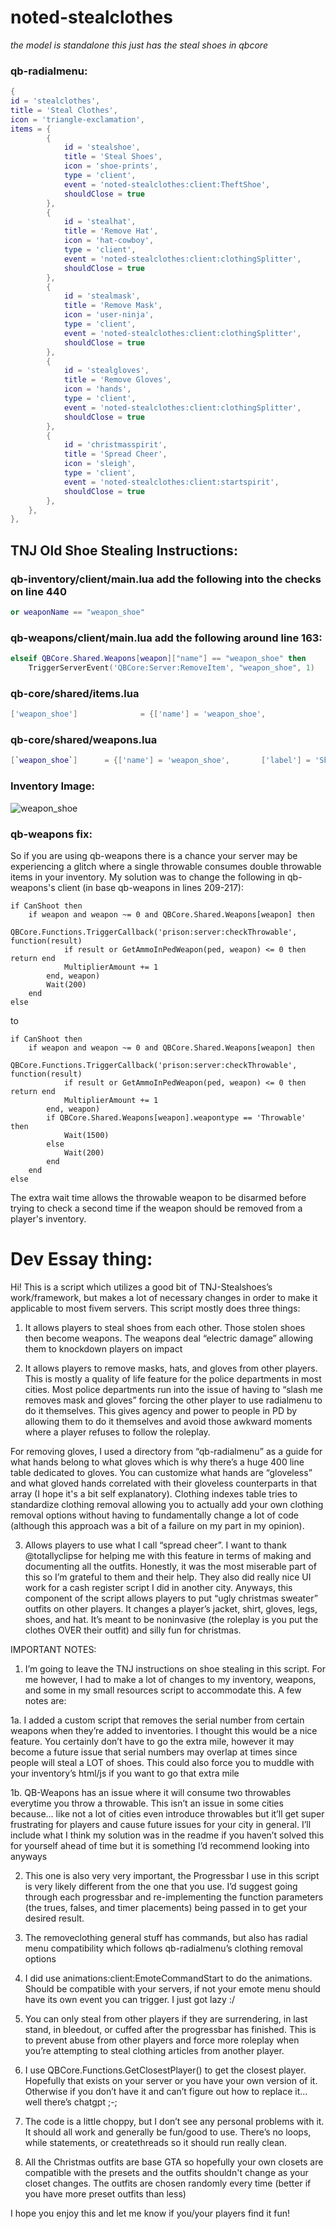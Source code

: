 # noted-stealclothes

*the model is standalone this just has the steal shoes in qbcore*



### qb-radialmenu:
```lua
{
id = 'stealclothes',
title = 'Steal Clothes',
icon = 'triangle-exclamation',
items = {
        {
            id = 'stealshoe',
            title = 'Steal Shoes',
            icon = 'shoe-prints',
            type = 'client',
            event = 'noted-stealclothes:client:TheftShoe',
            shouldClose = true
        },
        {
            id = 'stealhat',
            title = 'Remove Hat',
            icon = 'hat-cowboy',
            type = 'client',
            event = 'noted-stealclothes:client:clothingSplitter',
            shouldClose = true
        },
        {
            id = 'stealmask',
            title = 'Remove Mask',
            icon = 'user-ninja',
            type = 'client',
            event = 'noted-stealclothes:client:clothingSplitter',
            shouldClose = true
        },
        {
            id = 'stealgloves',
            title = 'Remove Gloves',
            icon = 'hands',
            type = 'client',
            event = 'noted-stealclothes:client:clothingSplitter',
            shouldClose = true
        },
        {
            id = 'christmasspirit',
            title = 'Spread Cheer',
            icon = 'sleigh',
            type = 'client',
            event = 'noted-stealclothes:client:startspirit',
            shouldClose = true
        },
    },
},
```

## TNJ Old Shoe Stealing Instructions:

### qb-inventory/client/main.lua add the following into the checks on line 440
```lua
or weaponName == "weapon_shoe"
```

### qb-weapons/client/main.lua add the following around line 163:
```lua
elseif QBCore.Shared.Weapons[weapon]["name"] == "weapon_shoe" then
    TriggerServerEvent('QBCore:Server:RemoveItem', "weapon_shoe", 1)
```

### qb-core/shared/items.lua
```lua
['weapon_shoe'] 		     = {['name'] = 'weapon_shoe', 		 	  	['label'] = 'Shoe', 				['weight'] = 1000, 		['type'] = 'weapon', 	['ammotype'] = nil,						['image'] = 'weapon_shoe.png', 		['unique'] = true, 		['useable'] = false, 	['description'] = 'A shoe'},
```

### qb-core/shared/weapons.lua
```lua
[`weapon_shoe`] 	 = {['name'] = 'weapon_shoe', 		['label'] = 'Shoe', 		['ammotype'] = nil,				['damagereason'] = 'Died'},
```
### Inventory Image:
![weapon_shoe](https://user-images.githubusercontent.com/80186604/161427130-12f5b920-516c-45a2-a6f9-c23fd19ec2b6.png)

### qb-weapons fix:

So if you are using qb-weapons there is a chance your server may be experiencing a glitch where a single throwable consumes double throwable items in your inventory. My solution was to change the following in qb-weapons's client (in base qb-weapons in lines 209-217):
```
if CanShoot then
    if weapon and weapon ~= 0 and QBCore.Shared.Weapons[weapon] then
        QBCore.Functions.TriggerCallback('prison:server:checkThrowable', function(result)
            if result or GetAmmoInPedWeapon(ped, weapon) <= 0 then return end
            MultiplierAmount += 1
        end, weapon)
        Wait(200)
    end
else
```

to

```
if CanShoot then
    if weapon and weapon ~= 0 and QBCore.Shared.Weapons[weapon] then
        QBCore.Functions.TriggerCallback('prison:server:checkThrowable', function(result)
            if result or GetAmmoInPedWeapon(ped, weapon) <= 0 then return end
            MultiplierAmount += 1
        end, weapon)
        if QBCore.Shared.Weapons[weapon].weapontype == 'Throwable' then
            Wait(1500)
        else
            Wait(200)
        end
    end
else
```

The extra wait time allows the throwable weapon to be disarmed before trying to check a second time if the weapon should be removed from a player's inventory. 

# Dev Essay thing:

Hi! This is a script which utilizes a good bit of TNJ-Stealshoes’s work/framework, but makes a lot of  necessary changes in order to make it applicable to most fivem servers. This script mostly does three things:

1. It allows players to steal shoes from each other. Those stolen shoes then become weapons. The weapons deal “electric damage” allowing them to knockdown players on impact

2. It allows players to remove masks, hats, and gloves from other players. This is mostly a quality of life feature for the police departments in most cities. Most police departments run into the issue of having to “slash me removes mask and gloves” forcing the other player to use radialmenu to do it themselves. This gives agency and power to people in PD by allowing them to do it themselves and avoid those awkward moments where a player refuses to follow the roleplay. 

For removing gloves, I used a directory from “qb-radialmenu” as a guide for what hands belong to what gloves which is why there’s a huge 400 line table dedicated to gloves. You can customize what hands are “gloveless” and what gloved hands correlated with their gloveless counterparts in that array (I hope it's a bit self explanatory). Clothing indexes table tries to standardize clothing removal allowing you to actually add your own clothing removal options without having to fundamentally change a lot of code (although this approach was a bit of a failure on my part in my opinion). 

3. Allows players to use what I call “spread cheer”. I want to thank @totallyclipse for helping me with this feature in terms of making and documenting all the outfits. Honestly, it was the most miserable part of this so I’m grateful to them and their help. They also did really nice UI work for a cash register script I did in another city. Anyways, this component of the script allows players to put “ugly christmas sweater” outfits on other players. It changes a player’s jacket, shirt, gloves, legs, shoes, and hat. It’s meant to be noninvasive (the roleplay is you put the clothes OVER their outfit) and silly fun for christmas. 

IMPORTANT NOTES:

1. I’m going to leave the TNJ instructions on shoe stealing in this script. For me however, I had to make a lot of changes to my inventory, weapons, and some in my small resources script to accommodate this. A few notes are:

1a. I added a custom script that removes the serial number from certain weapons when they’re added to inventories. I thought this would be a nice feature. You certainly don’t have to go the extra mile, however it may become a future issue that serial numbers may overlap at times since people will steal a LOT of shoes. This could also force you to muddle with your inventory’s html/js if you want to go that extra mile

1b. QB-Weapons has an issue where it will consume two throwables everytime you throw a throwable. This isn’t an issue in some cities because… like not a lot of cities even introduce throwables but it’ll get super frustrating for players and cause future issues for your city in general. I’ll include what I think my solution was in the readme if you haven’t solved this for yourself ahead of time but it is something I’d recommend looking into anyways

2. This one is also very very important, the Progressbar I use in this script is very likely different from the one that you use. I’d suggest going through each progressbar and re-implementing the function parameters (the trues, falses, and timer placements) being passed in to get your desired result. 

3. The removeclothing general stuff has commands, but also has radial menu compatibility which follows qb-radialmenu’s clothing removal options

4. I did use animations:client:EmoteCommandStart to do the animations. Should be compatible with your servers, if not your emote menu should have its own event you can trigger. I just got lazy :/

5. You can only steal from other players if they are surrendering, in last stand, in bleedout, or cuffed after the progressbar has finished. This is to prevent abuse from other players and force more roleplay when you’re attempting to steal clothing articles from another player. 

6. I use QBCore.Functions.GetClosestPlayer() to get the closest player. Hopefully that exists on your server or you have your own version of it. Otherwise if you don’t have it and can’t figure out how to replace it… well there’s chatgpt ;-;

7. The code is a little choppy, but I don’t see any personal problems with it. It should all work and generally be fun/good to use. There’s no loops, while statements, or createthreads so it should run really clean.

8. All the Christmas outfits are base GTA so hopefully your own closets are compatible with the presets and the outfits shouldn't change as your closet changes. The outfits are chosen randomly every time (better if you have more preset outfits than less)

I hope you enjoy this and let me know if you/your players find it fun!
